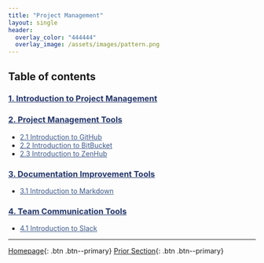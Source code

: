 ```yaml
---
title: "Project Management"
layout: single
header:
  overlay_color: "444444"
  overlay_image: /assets/images/pattern.png
---
```





## Table of contents

### **<a href="01-intro-to-project-management" style="color: #24376b;">1. Introduction to Project Management</a>**

### **<a href="02-project-mamangement-tools" style="color: #24376b;">2. Project Management Tools</a>**
* <a href="02A-intro-to-github" style="color: #3f5a8a;">2.1 Introduction to GitHub</a>
* <a href="02B-intro-to-bitbucket" style="color: #3f5a8a;">2.2 Introduction to BitBucket</a>
* <a href="02C-intro-to-zenhub" style="color: #3f5a8a;">2.3 Introduction to ZenHub</a>

### **<a href="03-documentation-improvement-tools" style="color: #24376b;">3. Documentation Improvement Tools</a>**
* <a href="03A-intro-to-markdown" style="color: #3f5a8a;">3.1 Introduction to Markdown</a>

### **<a href="04-team-communication-tools" style="color: #24376b;">4. Team Communication Tools</a>**
* <a href="04A-intro-to-slack" style="color: #3f5a8a;">4.1 Introduction to Slack</a>


---

[Homepage](../index.md){: .btn  .btn--primary}
[Prior Section](../08-DataVisualization/00-DataVisualization-LandingPage){: .btn  .btn--primary}
<!-- [Next Section](04-DevelopmentEnvironment/00-DevelopmentEnvironment-LandingPage){: .btn  .btn--primary} -->
